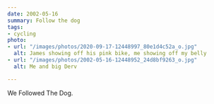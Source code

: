 ```yaml
---
date: 2002-05-16
summary: Follow the dog
tags:
- cycling
photo:
- url: "/images/photos/2020-09-17-12448997_80e1d4c52a_o.jpg"
  alt: James showing off his pink bike, me showing off my belly
- url: "/images/photos/2002-05-16-12448952_24d8bf9263_o.jpg"
  alt: Me and big Derv

---
```

We Followed The Dog.